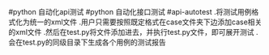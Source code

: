 #python 自动化api测试
#python 自动化接口测试
#api-autotest
.将测试用例格式化为统一的xml文件
.用户只需要按照既定格式在case文件夹下边添加case相关的xml文件
.然后在test.py将文件添加进去，并执行test.py文件，即可展开测试
.会在test.py的同级目录下生成各个用例的测试报告


